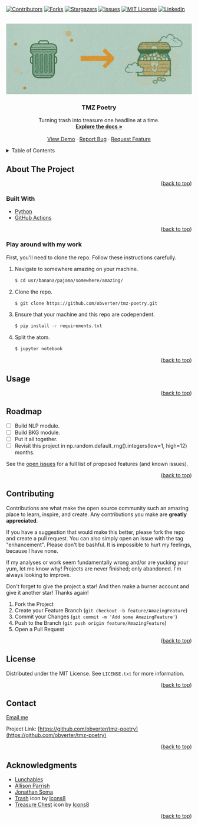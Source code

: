 <div id="top"></div>
<!--
*** Thanks for checking out the Best-README-Template. If you have a suggestion
*** that would make this better, please fork the repo and create a pull request
*** or simply open an issue with the tag "enhancement".
*** Don't forget to give the project a star!
*** Thanks again! Now go create something AMAZING! :D
-->

<!-- PROJECT SHIELDS -->
<!--
*** I'm using markdown "reference style" links for readability.
*** Reference links are enclosed in brackets [ ] instead of parentheses ( ).
*** See the bottom of this document for the declaration of the reference variables
*** for contributors-url, forks-url, etc. This is an optional, concise syntax you may use.
*** https://www.markdownguide.org/basic-syntax/#reference-style-links
-->
[![Contributors][contributors-shield]][contributors-url]
[![Forks][forks-shield]][forks-url]
[![Stargazers][stars-shield]][stars-url]
[![Issues][issues-shield]][issues-url]
[![MIT License][license-shield]][license-url]
[![LinkedIn][linkedin-shield]][linkedin-url]

<!-- PROJECT LOGO -->
<br />
<div align="center">
  <a href="https://github.com/obverter/tmz-poetry">
    <img src="images/tmz-poetry.png">
  </a>

<h3 align="center">TMZ Poetry</h3>

  <p align="center">
    Turning trash into treasure one headline at a time.
    <br />
    <a href="https://github.com/obverter/tmz-poetry"><strong>Explore the docs »</strong></a>
    <br />
    <br />
    <a href="https://github.com/obverter/tmz-poetry">View Demo</a>
    ·
    <a href="https://github.com/obverter/tmz-poetry/issues">Report Bug</a>
    ·
    <a href="https://github.com/obverter/tmz-poetry/issues">Request Feature</a>
  </p>
</div>

<!-- TABLE OF CONTENTS -->
<details>
  <summary>Table of Contents</summary>
  <ol>
    <li>
      <a href="#about-the-project">About The Project</a>
      <ul>
        <li><a href="#built-with">Built With</a></li>
      </ul>
    </li>
    <li>
      <a href="#getting-started">Getting Started</a>
      <ul>
        <li><a href="#prerequisites">Prerequisites</a></li>
        <li><a href="#installation">Installation</a></li>
      </ul>
    </li>
    <li><a href="#usage">Usage</a></li>
    <li><a href="#roadmap">Roadmap</a></li>
    <li><a href="#contributing">Contributing</a></li>
    <li><a href="#license">License</a></li>
    <li><a href="#contact">Contact</a></li>
    <li><a href="#acknowledgments">Acknowledgments</a></li>
  </ol>
</details>

<!-- ABOUT THE PROJECT -->

## About The Project

<!--
[![Product Name Screen Shot][product-screenshot]](https://example.com) -->

<!-- Here's a blank template to get started: To avoid retyping too much info. Do a search and replace with your text editor for the following: `obverter`, `tmz-poetry`, `obverter`, `BenTylerElliott`, `obverter.com`, `ben`, `TMZ Poetry`, `Turning Trash Into Treasure` -->

<p align="right">(<a href="#top">back to top</a>)</p>

### Built With

<!-- * [Next.js](https://nextjs.org/)
* [React.js](https://reactjs.org/)
* [Vue.js](https://vuejs.org/)
* [Angular](https://angular.io/)
* [Svelte](https://svelte.dev/)
* [Laravel](https://laravel.com)
* [Bootstrap](https://getbootstrap.com)
* [JQuery](https://jquery.com) -->

- [Python](https://python.org)
- [GitHub Actions](https://github.com/features/actions)

<p align="right">(<a href="#top">back to top</a>)</p>

<!-- GETTING STARTED -->
<!-- ## Getting Started

This is an example of how you may give instructions on setting up your project locally.
To get a local copy up and running follow these simple example steps. -->

### Play around with my work

First, you'll need to clone the repo. Follow these instructions carefully.

1. Navigate to somewhere amazing on your machine.
   ```sh
   $ cd usr/banana/pajama/somewhere/amazing/
   ```
2. Clone the repo.
   ```sh
   $ git clone https://github.com/obverter/tmz-poetry.git
   ```
3. Ensure that your machine and this repo are codependent.
   ```sh
   $ pip install -r requirements.txt
   ```
4. Split the atom.
   ```sh
   $ jupyter notebook
   ```

<p align="right">(<a href="#top">back to top</a>)</p>

<!-- USAGE EXAMPLES -->

## Usage

<!-- Use this space to show useful examples of how a project can be used. Additional screenshots, code examples and demos work well in this space. You may also link to more resources. -->

<!-- _For more examples, please refer to the [Documentation](https://example.com)_ -->

<p align="right">(<a href="#top">back to top</a>)</p>

<!-- ROADMAP -->

## Roadmap

- [ ] Build NLP module.
- [ ] Build BKG module.
- [ ] Put it all together.
- [ ] Revisit this project in np.random.default_rng().integers(low=1, high=12) months.

See the [open issues](https://github.com/obverter/tmz-poetry/issues) for a full list of proposed features (and known issues).

<p align="right">(<a href="#top">back to top</a>)</p>

<!-- CONTRIBUTING -->

## Contributing

Contributions are what make the open source community such an amazing place to learn, inspire, and create. Any contributions you make are **greatly appreciated**.

If you have a suggestion that would make this better, please fork the repo and create a pull request. You can also simply open an issue with the tag "enhancement". Please don't be bashful. It is impossible to hurt my feelings, because I have none.

If my analyses or work seem fundamentally wrong and/or are yucking your yum, let me know why! Projects are never finished; only abandoned. I'm always looking to improve.

Don't forget to give the project a star! And then make a burner account and give it another star! Thanks again!

1. Fork the Project
2. Create your Feature Branch (`git checkout -b feature/AmazingFeature`)
3. Commit your Changes (`git commit -m 'Add some AmazingFeature'`)
4. Push to the Branch (`git push origin feature/AmazingFeature`)
5. Open a Pull Request

<p align="right">(<a href="#top">back to top</a>)</p>

<!-- LICENSE -->

## License

Distributed under the MIT License. See `LICENSE.txt` for more information.

<p align="right">(<a href="#top">back to top</a>)</p>

<!-- CONTACT -->

## Contact

[Email me](ben@obverter.com)

Project Link: [https://github.com/obverter/tmz-poetry](https://github.com/obverter/tmz-poetry)

<p align="right">(<a href="#top">back to top</a>)</p>

<!-- ACKNOWLEDGMENTS -->

## Acknowledgments

- [Lunchables](https://lunchables.com)
- [Allison Parrish](https://github.com/aparrish)
- [Jonathan Soma](https://github.com/jsoma)
- <a target="_blank" href="https://icons8.com/icon/109470/trash">Trash</a> icon by <a target="_blank" href="https://icons8.com">Icons8</a>
- <a target="_blank" href="https://icons8.com/icon/gKCLeOcRmojF/treasure-chest">Treasure Chest</a> icon by <a target="_blank" href="https://icons8.com">Icons8</a>
<!-- * []()
- []() -->

<p align="right">(<a href="#top">back to top</a>)</p>

<!-- MARKDOWN LINKS & IMAGES -->
<!-- https://www.markdownguide.org/basic-syntax/#reference-style-links -->

[contributors-shield]: https://img.shields.io/github/contributors/obverter/tmz-poetry.svg?style=for-the-badge
[contributors-url]: https://github.com/obverter/tmz-poetry/graphs/contributors
[forks-shield]: https://img.shields.io/github/forks/obverter/tmz-poetry.svg?style=for-the-badge
[forks-url]: https://github.com/obverter/tmz-poetry/network/members
[stars-shield]: https://img.shields.io/github/stars/obverter/tmz-poetry.svg?style=for-the-badge
[stars-url]: https://github.com/obverter/tmz-poetry/stargazers
[issues-shield]: https://img.shields.io/github/issues/obverter/tmz-poetry.svg?style=for-the-badge
[issues-url]: https://github.com/obverter/tmz-poetry/issues
[license-shield]: https://img.shields.io/github/license/obverter/tmz-poetry.svg?style=for-the-badge
[license-url]: https://github.com/obverter/tmz-poetry/blob/master/LICENSE.txt
[linkedin-shield]: https://img.shields.io/badge/-LinkedIn-black.svg?style=for-the-badge&logo=linkedin&colorB=555
[linkedin-url]: https://linkedin.com/in/BenTylerElliott
[product-screenshot]: images/screenshot.png
